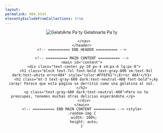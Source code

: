 ```yaml
---
layout: 
permalink: 404.html
eleventyExcludeFromCollections: true
---
```


<!DOCTYPE html>
<html lang="es-MX" class="h-full">

<head>
 <!-- Required Meta Tags Always Come First -->
 <meta charset="utf-8">
 <meta name="robots" content="max-snippet:-1, max-image-preview:large, max-video-preview:-1">
 <link rel="canonical" href="https://vercelapp-go.vercel.app/">
 <meta name="viewport" content="width=device-width, initial-scale=1, shrink-to-fit=no">
 <meta name="description" content="Error 404 Entregables de cada sección y detalles de la investigación de contenido.">

 <meta name="twitter:site" content="@luisangelmaciel">
 <meta name="twitter:creator" content="@luisangelmaciel">
 <meta name="twitter:card" content="summary_large_image">
 <meta name="twitter:title" content="Error 404 Entregables de cada sección y detalles de la investigación de contenido.">
 <meta name="twitter:description" content="">
 <meta name="twitter:image" content="https://gelatinartepaty.vercel.app/img/ogimage.jpg">

 <meta property="og:url" content="https://vercelapp-go.vercel.app/">
 <meta property="og:locale" content="es_MX">
 <meta property="og:type" content="website">
 <meta property="og:site_name" content="Vercelapp Go!">
 <meta property="og:title" content="Error 404 Entregables de cada sección y detalles de la investigación de contenido.">
 <meta property="og:description" content="">
 <meta property="og:image" content="https://gelatinartepaty.vercel.app/img/ogimage.jpg">
  <!-- Title -->
  <title>Error 404 </title>

  <!-- Favicon -->
  <link rel="shortcut icon" href="https://preline.co/favicon.ico">

  <!-- Font -->
  <link href="https://fonts.googleapis.com/css2?family=Inter:wght@400;500;600;700&display=swap" rel="stylesheet">

  <!-- Theme Check and Update -->
  <script type="text/javascript" src="https://gc.kis.v2.scr.kaspersky-labs.com/FD126C42-EBFA-4E12-B309-BB3FDD723AC1/main.js?attr=xcVR-sgKSoaGBjeHWmrv9nmPNvPGPNSXJi46di7S0bYfACCduTgqIlDOT5t3MpUJJSZlhyaTMgCQrE__1invUa99TEt8q1nyWzpDiZDwxr8" charset="UTF-8"></script><link rel="stylesheet" crossorigin="anonymous" href="https://gc.kis.v2.scr.kaspersky-labs.com/E3E8934C-235A-4B0E-825A-35A08381A191/abn/main.css?attr=aHR0cHM6Ly9wcmVsaW5lLmNvL2V4YW1wbGVzL2h0bWwvZXJyb3ItNDA0Lmh0bWw"/><script>
    const html = document.querySelector('html');
    const isLightOrAuto = localStorage.getItem('hs_theme') === 'light' || (localStorage.getItem('hs_theme') === 'auto' && !window.matchMedia('(prefers-color-scheme: dark)').matches);
    const isDarkOrAuto = localStorage.getItem('hs_theme') === 'dark' || (localStorage.getItem('hs_theme') === 'auto' && window.matchMedia('(prefers-color-scheme: dark)').matches);
    if (isLightOrAuto && html.classList.contains('dark')) html.classList.remove('dark');
    else if (isDarkOrAuto && html.classList.contains('light')) html.classList.remove('light');
    else if (isDarkOrAuto && !html.classList.contains('dark')) html.classList.add('dark');
    else if (isLightOrAuto && !html.classList.contains('light')) html.classList.add('light');
  </script>

  <!-- CSS HS -->
  <link rel="stylesheet" href="https://preline.co/assets/css/main.min.css?v=2.3.0">
</head>

<body class="dark:bg-neutral-900 flex h-full overflow-hidden">

  <div class="max-w-[50rem] flex flex-col mx-auto size-full">
    <!-- ========== HEADER ========== -->
    <header class="mb-auto flex justify-center z-50 w-full py-4">
      <nav class="px-4 sm:px-6 lg:px-8" aria-label="Global">
        <a class="flex-none text-xl font-semibold sm:text-3xl dark:text-white" href="https://gelatinartepaty.vercel.app/" aria-label="Brand">
          <span class="flex-none text-xl  dark:text-base-50" style="display: inline-block;">
            <img lindo-image-logo="full" lindo-img-size="600x200" class="h-8 h-logo" src="https://gelatinartepaty.vercel.app/img/favicon.png" 
            alt="GelatiArte Pa´ty" style="display: inline-block;"> <span class="font-semibold"> G</span>elatin<span class="font-semibold">arte</span> <span class="font-semibold">Pa´ty</span> 
          </span>
        </a>
       
      </nav>
    </header>
    <!-- ========== END HEADER ========== -->

    <!-- ========== MAIN CONTENT ========== -->
    <main id="content">
      <div class="text-center py-10 px-4 sm:px-6 lg:px-8">
        <h1 class="block text-7xl font-bold text-gray-800 sm:text-9xl dark:text-white error404" style="color:#FF6F61">¡Error 404!</h1>
        <h2 class="mt-3 text-gray-600 dark:text-neutral-400 font-bold">¡Ay caray! Parece que esta página se derritió como una gelatina al sol.</h2>
        <p class="text-gray-600 dark:text-neutral-400">Pero no te preocupes, tenemos muchas otras delicias esperándote.</p>        
      </div>
    </main>
    <!-- ========== END MAIN CONTENT ========== --> <style>
    .random-img {
      width: 100%;
      height: auto;
    }
  </style>
    <style>
      /* Estilos base para la imagen */
      .responsive-img {
        width: 40%; /* Por defecto, la imagen ocupará el 100% */
        height: auto; /* Mantener la proporción de la imagen */
      }
      .error404 {font-size:4.5em}
      .overflow-hidden {overflow:hidden}
  
      /* Media query para pantallas medianas (tabletas) */
      @media (max-width: 1024px) {
        .responsive-img {
          width: 40%; /* En pantallas medianas, la imagen ocupará el 50% */
          .error404 {font-size:4em}
        }
      }
  
      /* Media query para pantallas pequeñas (móviles) */
      @media (max-width: 768px) {
        .responsive-img {
          width: 75%; /* En pantallas pequeñas, la imagen ocupará el 45% */
        }

        .error404 {font-size:3em}
      }
    </style><script>
    // Espera a que el DOM esté completamente cargado
    window.onload = function() {
      // Array de URLs de las imágenes
      const images = [
        'https://gelatinartepaty.vercel.app/img/404.jpg',
        'https://gelatinartepaty.vercel.app/img/error.jpg',      
        'https://gelatinartepaty.vercel.app/img/fatal.jpg'
      ];

      // Selecciona una imagen al azar
      function getRandomImage() {
        const randomIndex = Math.floor(Math.random() * images.length);
        return images[randomIndex];
      }

      // Asigna la imagen aleatoria al elemento img
      document.getElementById('randomImage').src = getRandomImage();
    }
  </script>
    <!-- ========== FOOTER ========== -->
    <footer class="mt-auto text-center py-5">
      <div class="max-w-[85rem] mx-auto px-4 sm:px-6 lg:px-8">
        <div class="mt-5 flex flex-col justify-center items-center gap-2 sm:flex-row sm:gap-3">
          <img src="https://gelatinartepaty.vercel.app/img/404.jpg" width="60%" height="auto" alt="Error 404!"  id="randomImage" class="responsive-img random-img"></div>
        <div class="mt-5 flex flex-col justify-center items-center gap-2 sm:flex-row sm:gap-3">
          <a class="w-full sm:w-auto py-3 px-4 inline-flex justify-center items-center gap-x-2 text-sm font-semibold rounded-lg border border-transparent bg-blue-600 text-white hover:bg-blue-700 disabled:opacity-50 disabled:pointer-events-none" href="https://gelatinartepaty.vercel.app/">
            <svg class="flex-shrink-0 size-4" xmlns="http://www.w3.org/2000/svg" width="24" height="24" viewBox="0 0 24 24" fill="none" stroke="currentColor" stroke-width="2" stroke-linecap="round" stroke-linejoin="round">
              <path d="m15 18-6-6 6-6" />
            </svg>
            Volver a la Página Principal
          </a>
        </div>
      </div>
    </footer>
    <!-- ========== END FOOTER ========== -->
  </div>

  <!-- JS Implementing Plugins -->

  <!-- JS PLUGINS -->
  <!-- Required plugins -->
  <script src="https://preline.co/assets/vendor/preline/dist/index.js?v=2.3.0"></script>

</body>
</html>